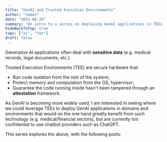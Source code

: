 ```yaml
---
title: "GenAI and Trusted Execution Environments"
author: "James"
date: "2025-08-26"
summary: "An intro to a series on deploying GenAI applications in TEEs."
hideBackToTop: true
tags: ["ai", "tee"]
draft: false
---
```


Generative AI applications often deal with **sensitive data** (e.g. medical records, legal documents, etc.).

Trusted Execution Environments (TEE) are secure hardware that:

- Run code isolation from the rest of the system;
- Protect memory and computation from the OS, hypervisor;
- Guarantee the code running inside hasn't been tampered through an **attestation** framework.

As GenAI is becoming more widely used, I am interested in seeing where we could leverage TEEs to deploy GenAI applications in domains and environments that would on the one hand greatly benefit from such technology (e.g. medical/financial sectors), but are currently too confidential to use chatbot providers such as ChatGPT.

This series explores the above, with the following posts:
